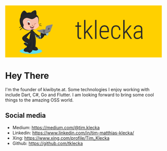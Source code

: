 ![tklecka](https://raw.githubusercontent.com/tklecka/tklecka/master/banner.png)
# Hey There 
I'm the founder of kiwibyte.at. Some technologies I enjoy working with include Dart, C#, Go and Flutter. I am looking forward to bring some cool things to the amazing OSS world.
## Social media
- Medium: https://medium.com/@tim.klecka
- Linkedin: https://www.linkedin.com/in/tim-matthias-klecka/
- Xing: https://www.xing.com/profile/Tim_Klecka
- Github: https://github.com/tklecka
